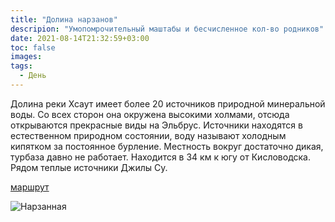 ```yaml
---
title: "Долина нарзанов"
descripion: "Умопомрочительный маштабы и бесчисленное кол-во родников"
date: 2021-08-14T21:32:59+03:00
toc: false
images:
tags:
  - День
---
```


Долина реки Хсаут имеет более 20 источников природной минеральной воды. Со всех сторон она окружена высокими холмами, отсюда открываются прекрасные виды на Эльбрус. Источники находятся в естественном природном состоянии, воду называют холодным кипятком за постоянное бурление. Местность вокруг достаточно дикая, турбаза давно не работает. Находится в 34 км к югу от Кисловодска. Рядом теплые источники Джилы Су.


[маршрут](https://g.page/Park_Dolina_Narzanov?share)

![Нарзанная](/img/dolina-narzanov-700x467.jpg)
